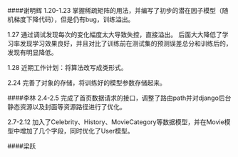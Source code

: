 ####谢明辉
1.20-1.23
掌握稀疏矩阵的用法，并编写了初步的潜在因子模型（随机梯度下降代码），但是仍有bug，训练溢出。

1.27 
通过调试发现每次的变化幅度太大导致失控，直接溢出。
后面大大降低了学习率发现学习效果良好，并且对比了训练前在测试集的预测误差总分和训练后的，发现有明显降低。

1.28
近期工作计划：将算法改写成类形式。

2.24
完善了对象的存储，将训练好的模型参数存储起来。

####李林
2.4-2.5
完成了首页数据请求的接口，调整了路由path并对django后台静态资源以及封面等资源路径进行了优化。

2.7-2.12
加入了Celebrity、History、MovieCategory等数据模型，并在Movie模型中增加了几个字段，同时优化了User模型。

####梁跃